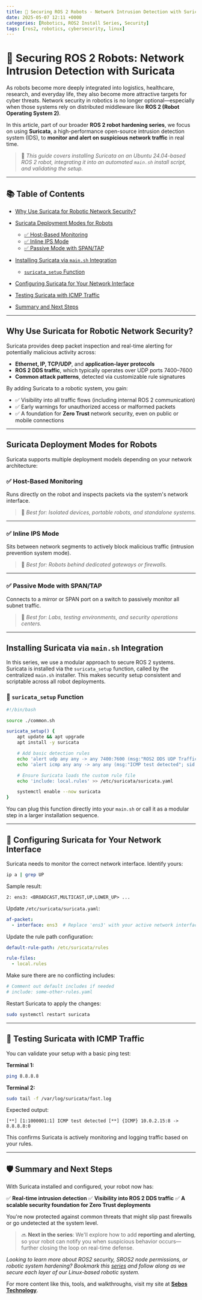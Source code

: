 ```yaml
---
title: 🔐 Securing ROS 2 Robots - Network Intrusion Detection with Suricata
date: 2025-05-07 12:11 +0000
categories: [Robotics, ROS2 Install Series, Security]
tags: [ros2, robotics, cybersecurity, linux]
---
```

# 🔐 Securing ROS 2 Robots: Network Intrusion Detection with Suricata

As robots become more deeply integrated into logistics, healthcare, research, and everyday life, they also become more attractive targets for cyber threats. Network security in robotics is no longer optional—especially when those systems rely on distributed middleware like **ROS 2 (Robot Operating System 2)**.

In this article, part of our broader **ROS 2 robot hardening series**, we focus on using **Suricata**, a high-performance open-source intrusion detection system (IDS), to **monitor and alert on suspicious network traffic** in real time.

> 🔎 *This guide covers installing Suricata on an Ubuntu 24.04-based ROS 2 robot, integrating it into an automated `main.sh` install script, and validating the setup.*

---

## 📚 Table of Contents

* [Why Use Suricata for Robotic Network Security?](#why-use-suricata-for-robotic-network-security)
* [Suricata Deployment Modes for Robots](#suricata-deployment-modes-for-robots)

  * [✅ Host-Based Monitoring](#✅-host-based-monitoring)
  * [✅ Inline IPS Mode](#✅-inline-ips-mode)
  * [✅ Passive Mode with SPAN/TAP](#✅-passive-mode-with-spantap)
* [Installing Suricata via `main.sh` Integration](#installing-suricata-via-mainsh-integration)

  * [`suricata_setup` Function](#🔧-suricata_setup-function)
* [Configuring Suricata for Your Network Interface](#🔄-configuring-suricata-for-your-network-interface)
* [Testing Suricata with ICMP Traffic](#🧪-testing-suricata-with-icmp-traffic)
* [Summary and Next Steps](#🛡️-summary-and-next-steps)

---

## Why Use Suricata for Robotic Network Security?

Suricata provides deep packet inspection and real-time alerting for potentially malicious activity across:

* **Ethernet, IP, TCP/UDP**, and **application-layer protocols**
* **ROS 2 DDS traffic**, which typically operates over UDP ports 7400–7600
* **Common attack patterns**, detected via customizable rule signatures

By adding Suricata to a robotic system, you gain:

* ✅ Visibility into all traffic flows (including internal ROS 2 communication)
* ✅ Early warnings for unauthorized access or malformed packets
* ✅ A foundation for **Zero Trust** network security, even on public or mobile connections

---

## Suricata Deployment Modes for Robots

Suricata supports multiple deployment models depending on your network architecture:

### ✅ Host-Based Monitoring

Runs directly on the robot and inspects packets via the system's network interface.

> 🧰 *Best for: Isolated devices, portable robots, and standalone systems.*

---

### ✅ Inline IPS Mode

Sits between network segments to actively block malicious traffic (intrusion prevention system mode).

> 🧰 *Best for: Robots behind dedicated gateways or firewalls.*

---

### ✅ Passive Mode with SPAN/TAP

Connects to a mirror or SPAN port on a switch to passively monitor all subnet traffic.

> 🧰 *Best for: Labs, testing environments, and security operations centers.*

---

## Installing Suricata via `main.sh` Integration

In this series, we use a modular approach to secure ROS 2 systems. Suricata is installed via the `suricata_setup` function, called by the centralized `main.sh` installer. This makes security setup consistent and scriptable across all robot deployments.

### 🔧 `suricata_setup` Function

```bash
#!/bin/bash

source ./common.sh

suricata_setup() {
    apt update && apt upgrade
    apt install -y suricata

    # Add basic detection rules
    echo 'alert udp any any -> any 7400:7600 (msg:"ROS2 DDS UDP Traffic Detected"; sid:100001;)' | sudo tee -a /etc/suricata/rules/local.rules
    echo 'alert icmp any any -> any any (msg:"ICMP test detected"; sid:1000001; rev:1;)' | sudo tee -a /etc/suricata/rules/local.rules

    # Ensure Suricata loads the custom rule file
    echo 'include: local.rules' >> /etc/suricata/suricata.yaml

    systemctl enable --now suricata
}
```

You can plug this function directly into your `main.sh` or call it as a modular step in a larger installation sequence.

---

## 🔄 Configuring Suricata for Your Network Interface

Suricata needs to monitor the correct network interface. Identify yours:

```bash
ip a | grep UP
```

Sample result:

```
2: ens3: <BROADCAST,MULTICAST,UP,LOWER_UP> ...
```

Update `/etc/suricata/suricata.yaml`:

```yaml
af-packet:
  - interface: ens3  # Replace 'ens3' with your active network interface
```

Update the rule path configuration:

```yaml
default-rule-path: /etc/suricata/rules

rule-files:
  - local.rules
```

Make sure there are no conflicting includes:

```yaml
# Comment out default includes if needed
# include: some-other-rules.yaml
```

Restart Suricata to apply the changes:

```bash
sudo systemctl restart suricata
```

---

## 🧪 Testing Suricata with ICMP Traffic

You can validate your setup with a basic ping test:

**Terminal 1:**

```bash
ping 8.8.8.8
```

**Terminal 2:**

```bash
sudo tail -f /var/log/suricata/fast.log
```

Expected output:

```
[**] [1:1000001:1] ICMP test detected [**] {ICMP} 10.0.2.15:8 -> 8.8.8.8:0
```

This confirms Suricata is actively monitoring and logging traffic based on your rules.

---

## 🛡️ Summary and Next Steps

With Suricata installed and configured, your robot now has:

✅ **Real-time intrusion detection**
✅ **Visibility into ROS 2 DDS traffic**
✅ **A scalable security foundation for Zero Trust deployments**

You're now protected against common threats that might slip past firewalls or go undetected at the system level.

> 🔜 **Next in the series**: We'll explore how to add **reporting and alerting**, so your robot can notify you when suspicious behavior occurs—further closing the loop on real-time defense.

*Looking to learn more about ROS2 security, SROS2 node permissions, or robotic system hardening? Bookmark this [series](https://dev.to/sebos/secure-ros2-setup-hardening-your-robot-project-from-the-start-448a) and follow along as we secure each layer of our Linux-based robotic system.*

For more content like this, tools, and walkthroughs, visit my site at **[Sebos Technology](https://sebostechnology.com)**.